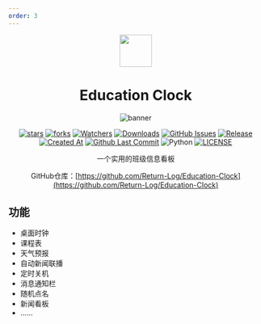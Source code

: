 ```yaml
---
order: 3
---
```


<div align="center">

<img src="/icon/Education-Clock.png" width="64"/>

# Education Clock

<ArticleMetadata />

![banner](https://s2.loli.net/2024/12/08/K8Dedr6xpkSvyPa.png)

[![stars](https://img.shields.io/github/stars/Return-Log/Education-Clock?label=Stars)](https://github.com/Return-Log/Education-Clock) [![forks](https://img.shields.io/github/forks/Return-Log/Education-Clock?label=Forks)](https://github.com/Return-Log/Education-Clock) [![Watchers](https://img.shields.io/github/watchers/Return-Log/Education-Clock?style=social)](https://github.com/Return-Log/Education-Clock/watchers) [![Downloads](https://img.shields.io/github/downloads/Return-Log/Education-Clock/total?style=social&label=Downloads&logo=github)](https://github.com/Return-Log/Education-Clock/releases/latest) [![GitHub Issues](https://img.shields.io/github/issues-search/Return-Log/Education-Clock?query=is%3Aopen&style=flat&logo=github&label=Issues&color=%233fb950)](https://github.com/Return-Log/Education-Clock/issues) [![Release](https://img.shields.io/github/v/release/Return-Log/Education-Clock?style=flat&color=%233fb950&label=发行版)](https://github.com/Return-Log/Education-Clock/releases/latest) [![Created At](https://img.shields.io/github/created-at/Return-Log/Education-Clock)](https://github.com/Return-Log/Education-Clock) [![Github Last Commit](https://img.shields.io/github/last-commit/Return-Log/Education-Clock)](https://github.com/Return-Log/Education-Clock/commits/master) ![Python](https://img.shields.io/badge/Python-3776AB?logo=python&logoColor=white&style=flat) [![LICENSE](https://img.shields.io/badge/License-GPL--3.0-red.svg "LICENSE")](https://github.com/Return-Log/Education-Clock/blob/master/LICENSE)

一个实用的班级信息看板

GitHub仓库：[https://github.com/Return-Log/Education-Clock](https://github.com/Return-Log/Education-Clock)

</div>

## 功能
- 桌面时钟
- 课程表
- 天气预报
- 自动新闻联播
- 定时关机
- 消息通知栏
- 随机点名
- 新闻看板
- ……